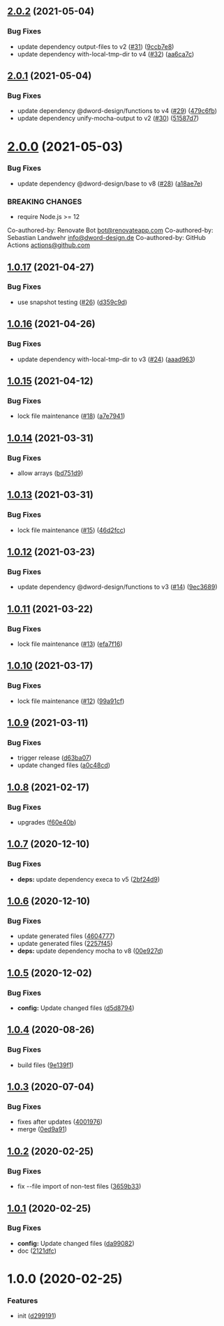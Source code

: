 ## [2.0.2](https://github.com/dword-design/mocha-ui-exports-auto-describe/compare/v2.0.1...v2.0.2) (2021-05-04)


### Bug Fixes

* update dependency output-files to v2 ([#31](https://github.com/dword-design/mocha-ui-exports-auto-describe/issues/31)) ([9ccb7e8](https://github.com/dword-design/mocha-ui-exports-auto-describe/commit/9ccb7e81d97198b43951b43b9ffd6484efddc6c1))
* update dependency with-local-tmp-dir to v4 ([#32](https://github.com/dword-design/mocha-ui-exports-auto-describe/issues/32)) ([aa6ca7c](https://github.com/dword-design/mocha-ui-exports-auto-describe/commit/aa6ca7c8701cb8344509571128c6fabf65cb1768))

## [2.0.1](https://github.com/dword-design/mocha-ui-exports-auto-describe/compare/v2.0.0...v2.0.1) (2021-05-04)


### Bug Fixes

* update dependency @dword-design/functions to v4 ([#29](https://github.com/dword-design/mocha-ui-exports-auto-describe/issues/29)) ([479c6fb](https://github.com/dword-design/mocha-ui-exports-auto-describe/commit/479c6fb98462a376347e8d3ad87e2cecd25f989e))
* update dependency unify-mocha-output to v2 ([#30](https://github.com/dword-design/mocha-ui-exports-auto-describe/issues/30)) ([51587d7](https://github.com/dword-design/mocha-ui-exports-auto-describe/commit/51587d7dfc2bd9ef53c4ae9dfda519c65507c252))

# [2.0.0](https://github.com/dword-design/mocha-ui-exports-auto-describe/compare/v1.0.17...v2.0.0) (2021-05-03)


### Bug Fixes

* update dependency @dword-design/base to v8 ([#28](https://github.com/dword-design/mocha-ui-exports-auto-describe/issues/28)) ([a18ae7e](https://github.com/dword-design/mocha-ui-exports-auto-describe/commit/a18ae7e27f1e27388b3bfd0f555e82c54a03af12))


### BREAKING CHANGES

* require Node.js >= 12

Co-authored-by: Renovate Bot <bot@renovateapp.com>
Co-authored-by: Sebastian Landwehr <info@dword-design.de>
Co-authored-by: GitHub Actions <actions@github.com>

## [1.0.17](https://github.com/dword-design/mocha-ui-exports-auto-describe/compare/v1.0.16...v1.0.17) (2021-04-27)


### Bug Fixes

* use snapshot testing ([#26](https://github.com/dword-design/mocha-ui-exports-auto-describe/issues/26)) ([d359c9d](https://github.com/dword-design/mocha-ui-exports-auto-describe/commit/d359c9d4daff93a3971a6f430586f7183d586da5))

## [1.0.16](https://github.com/dword-design/mocha-ui-exports-auto-describe/compare/v1.0.15...v1.0.16) (2021-04-26)


### Bug Fixes

* update dependency with-local-tmp-dir to v3 ([#24](https://github.com/dword-design/mocha-ui-exports-auto-describe/issues/24)) ([aaad963](https://github.com/dword-design/mocha-ui-exports-auto-describe/commit/aaad963f963e39df120ffdb7e5c65619b91f4c36))

## [1.0.15](https://github.com/dword-design/mocha-ui-exports-auto-describe/compare/v1.0.14...v1.0.15) (2021-04-12)


### Bug Fixes

* lock file maintenance ([#18](https://github.com/dword-design/mocha-ui-exports-auto-describe/issues/18)) ([a7e7941](https://github.com/dword-design/mocha-ui-exports-auto-describe/commit/a7e7941cad8f694f0eadb1a170d873e0d6afe059))

## [1.0.14](https://github.com/dword-design/mocha-ui-exports-auto-describe/compare/v1.0.13...v1.0.14) (2021-03-31)


### Bug Fixes

* allow arrays ([bd751d9](https://github.com/dword-design/mocha-ui-exports-auto-describe/commit/bd751d946ab7bf473145725cb6ade1901b28962f))

## [1.0.13](https://github.com/dword-design/mocha-ui-exports-auto-describe/compare/v1.0.12...v1.0.13) (2021-03-31)


### Bug Fixes

* lock file maintenance ([#15](https://github.com/dword-design/mocha-ui-exports-auto-describe/issues/15)) ([46d2fcc](https://github.com/dword-design/mocha-ui-exports-auto-describe/commit/46d2fccb6dc3ff411804a70fcf7d8e7224e88d05))

## [1.0.12](https://github.com/dword-design/mocha-ui-exports-auto-describe/compare/v1.0.11...v1.0.12) (2021-03-23)


### Bug Fixes

* update dependency @dword-design/functions to v3 ([#14](https://github.com/dword-design/mocha-ui-exports-auto-describe/issues/14)) ([9ec3689](https://github.com/dword-design/mocha-ui-exports-auto-describe/commit/9ec3689336eeaea5cc9d670be7685656683a76be))

## [1.0.11](https://github.com/dword-design/mocha-ui-exports-auto-describe/compare/v1.0.10...v1.0.11) (2021-03-22)


### Bug Fixes

* lock file maintenance ([#13](https://github.com/dword-design/mocha-ui-exports-auto-describe/issues/13)) ([efa7f16](https://github.com/dword-design/mocha-ui-exports-auto-describe/commit/efa7f16fa26a14769eb322ed610d8d01a14fd06a))

## [1.0.10](https://github.com/dword-design/mocha-ui-exports-auto-describe/compare/v1.0.9...v1.0.10) (2021-03-17)


### Bug Fixes

* lock file maintenance ([#12](https://github.com/dword-design/mocha-ui-exports-auto-describe/issues/12)) ([99a91cf](https://github.com/dword-design/mocha-ui-exports-auto-describe/commit/99a91cfe4c6551c43e6803bf9e4793cb774dce34))

## [1.0.9](https://github.com/dword-design/mocha-ui-exports-auto-describe/compare/v1.0.8...v1.0.9) (2021-03-11)


### Bug Fixes

* trigger release ([d63ba07](https://github.com/dword-design/mocha-ui-exports-auto-describe/commit/d63ba073a83d59cc56a7b35539ed15688ca59460))
* update changed files ([a0c48cd](https://github.com/dword-design/mocha-ui-exports-auto-describe/commit/a0c48cd1562d3bb290e99488caf12b4784f1022c))

## [1.0.8](https://github.com/dword-design/mocha-ui-exports-auto-describe/compare/v1.0.7...v1.0.8) (2021-02-17)


### Bug Fixes

* upgrades ([f60e40b](https://github.com/dword-design/mocha-ui-exports-auto-describe/commit/f60e40be78aa1c1f4a8eb50742c551972d6a9938))

## [1.0.7](https://github.com/dword-design/mocha-ui-exports-auto-describe/compare/v1.0.6...v1.0.7) (2020-12-10)


### Bug Fixes

* **deps:** update dependency execa to v5 ([2bf24d9](https://github.com/dword-design/mocha-ui-exports-auto-describe/commit/2bf24d909f2ce3d39dc1e23a661c7bace63af1bc))

## [1.0.6](https://github.com/dword-design/mocha-ui-exports-auto-describe/compare/v1.0.5...v1.0.6) (2020-12-10)


### Bug Fixes

* update generated files ([4604777](https://github.com/dword-design/mocha-ui-exports-auto-describe/commit/46047779b16b2f084c37e1da39d607d970b7a34b))
* update generated files ([2257f45](https://github.com/dword-design/mocha-ui-exports-auto-describe/commit/2257f45e0441ea801538e1483c6738e1f02b02b5))
* **deps:** update dependency mocha to v8 ([00e927d](https://github.com/dword-design/mocha-ui-exports-auto-describe/commit/00e927d7861aa29834fad240287e4a37ba0137af))

## [1.0.5](https://github.com/dword-design/mocha-ui-exports-auto-describe/compare/v1.0.4...v1.0.5) (2020-12-02)


### Bug Fixes

* **config:** Update changed files ([d5d8794](https://github.com/dword-design/mocha-ui-exports-auto-describe/commit/d5d87943751083bccd2bc25da23d38bf95d38e07))

## [1.0.4](https://github.com/dword-design/mocha-ui-exports-auto-describe/compare/v1.0.3...v1.0.4) (2020-08-26)


### Bug Fixes

* build files ([9e139f1](https://github.com/dword-design/mocha-ui-exports-auto-describe/commit/9e139f1c1ff14cee5ee94daea11716f8bee4d6dc))

## [1.0.3](https://github.com/dword-design/mocha-ui-exports-auto-describe/compare/v1.0.2...v1.0.3) (2020-07-04)


### Bug Fixes

* fixes after updates ([4001976](https://github.com/dword-design/mocha-ui-exports-auto-describe/commit/4001976946a52d9fe1520b75c8d90f639ae07bfb))
* merge ([0ed9a91](https://github.com/dword-design/mocha-ui-exports-auto-describe/commit/0ed9a91448f2c3259e3b417523f0af519273ca5f))

## [1.0.2](https://github.com/dword-design/mocha-ui-exports-auto-describe/compare/v1.0.1...v1.0.2) (2020-02-25)


### Bug Fixes

* fix --file import of non-test files ([3659b33](https://github.com/dword-design/mocha-ui-exports-auto-describe/commit/3659b336711195ad5457ef55451a14f092784c31))

## [1.0.1](https://github.com/dword-design/mocha-ui-exports-auto-describe/compare/v1.0.0...v1.0.1) (2020-02-25)


### Bug Fixes

* **config:** Update changed files ([da99082](https://github.com/dword-design/mocha-ui-exports-auto-describe/commit/da99082e1d325e54652a604afebaf38ce8e4c2c0))
* doc ([2121dfc](https://github.com/dword-design/mocha-ui-exports-auto-describe/commit/2121dfc8d58c6982468e6a1749f955e749550968))

# 1.0.0 (2020-02-25)


### Features

* init ([d299191](https://github.com/dword-design/mocha-ui-exports-auto-describe/commit/d29919138af83f7a8b7ec8a32db508e6aec8c1d7))
